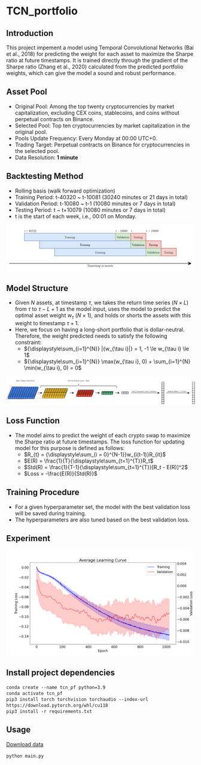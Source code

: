 # TCN_portfolio
## Introduction
This project impement a model using Temporal Convolutional Networks (Bai et al., 2018) for predicting the weight for each asset to maximize the Sharpe
ratio at future timestamps. It is trained directly through the gradient of the Sharpe ratio (Zhang et al., 2020) calculated from the predicted portfolio weights, which
can give the model a sound and robust performance. 

## Asset Pool
- Original Pool: Among the top twenty cryptocurrencies by market capitalization, excluding CEX coins, stablecoins, and coins without perpetual contracts on Binance.
- Selected Pool: Top ten cryptocurrencies by market capitalization in the original pool.  
- Pools Update Frequency: Every Monday at 00:00 UTC+0.
- Trading Target: Perpetual contracts on Binance for cryptocurrencies in the selected pool.
- Data Resolution: **1 minute**

## Backtesting Method
- Rolling basis (walk forward optimization)
- Training Period: t-40320 ~ t-10081 (30240 minutes or 21 days in total)
- Validation Period: t-10080 ~ t-1 (10080 minutes or 7 days in total)
- Testing Period: t ~ t+10079 (10080 minutes or 7 days in total)
- t is the start of each week, i.e., 00:01 on Monday.

![image.png](https://github.com/AndyLinGitHub/TCN_portfolio/blob/main/image/bt_flow.png)

## Model Structure
- Given $N$ assets, at timestamp $\tau$, we takes the return time series ($N \times L$) from $\tau$ to $\tau - L + 1$ as the model input, uses the model to predict the optimal asset weight $w_{\tau}$ ($N \times 1$), and holds or shorts the assets with this weight to timestamp $\tau + 1$.
- Here, we focus on having a long-short portfolio that is dollar-neutral. Therefore, the weight predicted needs to satisfy the following constraint:
    - ${\displaystyle\sum_{i=1}^{N}} |{w_{\tau i}|} = 1, -1 \le w_{\tau i} \le 1$
    - ${\displaystyle\sum_{i=1}^{N}} \max(w_{\tau i}, 0) + \sum_{i=1}^{N} \min(w_{\tau i}, 0) = 0$

![image.png](https://github.com/AndyLinGitHub/TCN_portfolio/blob/main/image/model.png)

## Loss Function
- The model aims to predict the weight of each crypto swap to maximize the Sharpe ratio at future timestamps. The loss function for updating model for this purpose is defined as follows:
    - $R_{t} = {\displaystyle\sum_{i = 0}^{N-1}}w_{i(t-1)}R_{it}$
    - $E(R) = \frac{1}{T}{\displaystyle\sum_{t=1}^{T}}R_t$
    - $Std(R) = \frac{1}{T-1}{\displaystyle\sum_{t=1}^{T}}[R_t - E(R)]^2$
    - $Loss = -\frac{E(R)}{Std(R)}$

## Training Procedure
- For a given hyperparameter set, the model with the best validation loss will be saved during training.
- The hyperparameters are also tuned based on the best validation loss.

## Experiment
![image.png](https://github.com/AndyLinGitHub/TCN_portfolio/blob/main/image/learning_curve.png)

## Install project dependencies
```
conda create --name tcn_pf python=3.9
conda activate tcn_pf
pip3 install torch torchvision torchaudio --index-url https://download.pytorch.org/whl/cu118
pip3 install -r requirements.txt
```

## Usage
[Download data](https://drive.google.com/drive/folders/1PONALk1ja2XT8NHaS-Qe9htidXbMlHl-?usp=drive_link)
```
python main.py
```
